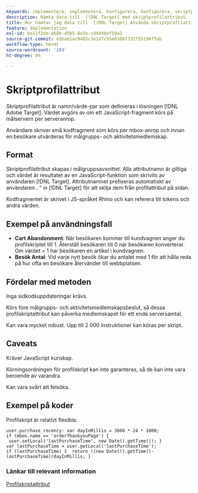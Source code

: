 ```yaml
---
keywords: implementera, implementera, konfigurera, konfigurera, skriptprofilattribut
description: Hämta data till  [!DNL Target] med skriptprofilattribut.
title: Hur hämtar jag data till  [!DNL Target] Använda skriptprofilattribut?
feature: Implementation
exl-id: ba11f1de-e68b-4505-8e3e-cd4d46ef59a2
source-git-commit: e5bae1ac9485c3e1d7c55e6386f332755196ffab
workflow-type: tm+mt
source-wordcount: '283'
ht-degree: 0%

---
```


# Skriptprofilattribut

Skriptprofilattribut är namn/värde-par som definieras i lösningen [!DNL Adobe Target]. Värdet avgörs av om ett JavaScript-fragment körs på målservern per serveranrop.

Användare skriver små kodfragment som körs per mbox-anrop och innan en besökare utvärderas för målgrupps- och aktivitetsmedlemskap.

## Format

Skriptprofilattribut skapas i målgruppsavsnittet. Alla attributnamn är giltiga och värdet är resultatet av en JavaScript-funktion som skrivits av användaren [!DNL Target]. Attributnamnet prefixeras automatiskt av användaren . &quot; in [!DNL Target] för att skilja dem från profilattribut på sidan.

Kodfragmentet är skrivet i JS-språket Rhino och kan referera till tokens och andra värden.

## Exempel på användningsfall

* **Cart Abandonment**: När besökaren kommer till kundvagnen anger du profilskriptet till 1. Återställ besökaren till 0 när besökaren konverterar. Om värdet = 1 har besökaren en artikel i kundvagnen.
* **Besök Antal**: Vid varje nytt besök ökar du antalet med 1 för att hålla reda på hur ofta en besökare återvänder till webbplatsen.

## Fördelar med metoden

Inga sidkodsuppdateringar krävs.

Körs före målgrupps- och aktivitetsmedlemskapsbeslut, så dessa profilskriptattribut kan påverka medlemskapet för ett enda serversamtal.

Kan vara mycket robust. Upp till 2 000 instruktioner kan köras per skript.

## Caveats

Kräver JavaScript kunskap.

Körningsordningen för profilskript kan inte garanteras, så de kan inte vara beroende av varandra.

Kan vara svårt att felsöka.

## Exempel på koder

Profilskript är relativt flexibla:

```
user.purchase_recency: var dayInMillis = 3600 * 24 * 1000; if (mbox.name == 'orderThankyouPage') {  user.setLocal('lastPurchaseTime', new Date().getTime()); } var lastPurchaseTime = user.getLocal('lastPurchaseTime'); if (lastPurchaseTime) {  return ((new Date()).getTime()-lastPurchaseTime)/dayInMillis; }
```

### Länkar till relevant information

[Profilskriptattribut](https://experienceleague.adobe.com/docs/target/using/audiences/visitor-profiles/profile-parameters.html#concept_8C07AEAB0A144FECA8B4FEB091AED4D2)
